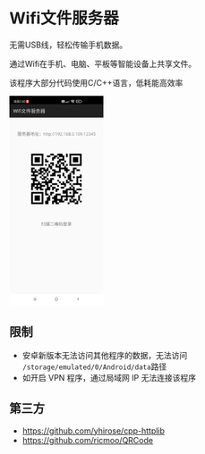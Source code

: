 # Wifi文件服务器

无需USB线，轻松传输手机数据。

通过Wifi在手机、电脑、平板等智能设备上共享文件。

该程序大部分代码使用C/C++语言，低耗能高效率

<img src="images/1.jpg" width="33.333%">

## 限制

* 安卓新版本无法访问其他程序的数据，无法访问 `/storage/emulated/0/Android/data`路径
* 如开启 VPN 程序，通过局域网 IP 无法连接该程序

## 第三方

* https://github.com/yhirose/cpp-httplib
* https://github.com/ricmoo/QRCode